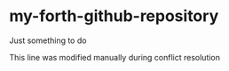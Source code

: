 # my-forth-github-repository
Just something to do

This line was modified manually during conflict resolution
